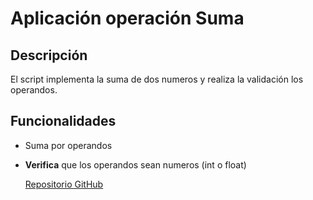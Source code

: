 # Aplicación operación Suma
## Descripción
El script implementa la suma de dos numeros y realiza la validación los operandos.
## Funcionalidades
- Suma por operandos
- **Verifica** que los operandos sean numeros (int o float)
  
  [Repositorio GitHub](https://github.com/Bria11/operacion_suma.git)
